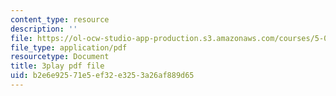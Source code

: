 ```yaml
---
content_type: resource
description: ''
file: https://ol-ocw-studio-app-production.s3.amazonaws.com/courses/5-08j-biological-chemistry-ii-spring-2016/b2e6e92571e5ef32e3253a26af889d65_u5uvIbaIl3U.pdf
file_type: application/pdf
resourcetype: Document
title: 3play pdf file
uid: b2e6e925-71e5-ef32-e325-3a26af889d65
---
```

